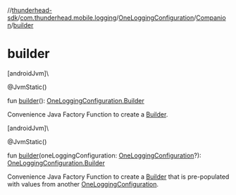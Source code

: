 //[thunderhead-sdk](../../../../index.md)/[com.thunderhead.mobile.logging](../../index.md)/[OneLoggingConfiguration](../index.md)/[Companion](index.md)/[builder](builder.md)

# builder

[androidJvm]\

@JvmStatic()

fun [builder](builder.md)(): [OneLoggingConfiguration.Builder](../-builder/index.md)

Convenience Java Factory Function to create a [Builder](../-builder/index.md).

[androidJvm]\

@JvmStatic()

fun [builder](builder.md)(oneLoggingConfiguration: [OneLoggingConfiguration](../index.md)?): [OneLoggingConfiguration.Builder](../-builder/index.md)

Convenience Java Factory Function to create a [Builder](../-builder/index.md) that is pre-populated with values from another [OneLoggingConfiguration](../index.md).
